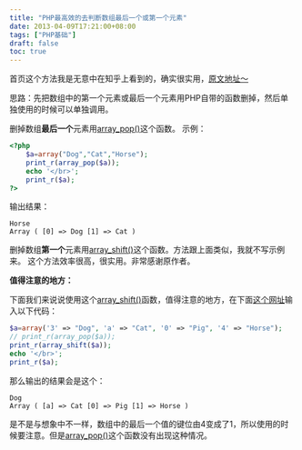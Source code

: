 ```yaml
---
title: "PHP最高效的去判断数组最后一个或第一个元素"
date: 2013-04-09T17:21:00+08:00
tags: ["PHP基础"] 
draft: false
toc: true
---
```


首页这个方法我是无意中在知乎上看到的，确实很实用，[原文地址～](http://www.zhihu.com/question/20158667/answer/15243506) 

思路：先把数组中的第一个元素或最后一个元素用PHP自带的函数删掉，然后单独使用的时候可以单独调用。 

删掉数组**最后一个**元素用[array_pop()](http://www.w3school.com.cn/php/func_array_pop.asp)这个函数。 示例： 

```php
<?php
    $a=array("Dog","Cat","Horse");
    print_r(array_pop($a));
    echo '</br>';
    print_r($a);
?>
```
输出结果：

```
Horse
Array ( [0] => Dog [1] => Cat )
```

删掉数组**第一个**元素用[array_shift()](http://www.w3school.com.cn/php/func_array_shift.asp)这个函数。方法跟上面类似，我就不写示例来。 
这个方法效率很高，很实用。非常感谢原作者。  

**值得注意的地方：**

下面我们来说说使用这个[array_shift()](http://www.w3school.com.cn/php/func_array_shift.asp)函数，值得注意的地方，在下面[这个网址](http://writecodeonline.com/php/)输入以下代码： 

```php
$a=array('3' => "Dog", 'a' => "Cat", '0' => "Pig", '4' => "Horse");
// print_r(array_pop($a));
print_r(array_shift($a));
echo '</br>';
print_r($a);
```
那么输出的结果会是这个：

```
Dog
Array ( [a] => Cat [0] => Pig [1] => Horse )
```
是不是与想象中不一样，数组中的最后一个值的键位由4变成了1，所以使用的时候要注意。但是[array_pop()](http://www.w3school.com.cn/php/func_array_pop.asp)这个函数没有出现这种情况。